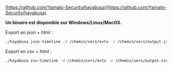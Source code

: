 [https://github.com/Yamato-Security/hayabusa](https://github.com/Yamato-Security/hayabusa)

**Un binaire est disponible sur Windows/Linux/MacOS.**

Export en json + html :
```bash
./hayabusa json-timeline -d /chemin/vers/evtx -o /chemin/vers/output.json -H /chemin/vers/output.html
```

Export en csv + html :
```bash
./hayabusa csv-timeline -d /chemin/vers/evtx -o /chemin/vers/output.csv -H /chemin/vers/output.html
```
